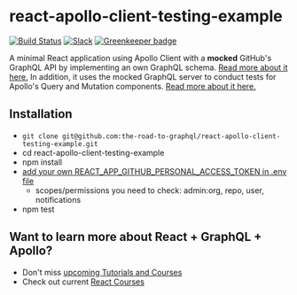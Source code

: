 # react-apollo-client-testing-example

[![Build Status](https://travis-ci.org/the-road-to-graphql/react-apollo-client-testing-example.svg?branch=master)](https://travis-ci.org/the-road-to-graphql/react-apollo-client-testing-example) [![Slack](https://slack-the-road-to-learn-react.wieruch.com/badge.svg)](https://slack-the-road-to-learn-react.wieruch.com/) [![Greenkeeper badge](https://badges.greenkeeper.io/the-road-to-graphql/react-apollo-client-testing-example.svg)](https://greenkeeper.io/)

A minimal React application using Apollo Client with a **mocked** GitHub's GraphQL API by implementing an own GraphQL schema. [Read more about it here.](https://www.robinwieruch.de/graphql-server-mock-apollo-client/) In addition, it uses the mocked GraphQL server to conduct tests for Apollo's Query and Mutation components. [Read more about it here.](https://www.robinwieruch.de/react-apollo-client-testing)

## Installation

* `git clone git@github.com:the-road-to-graphql/react-apollo-client-testing-example.git`
* cd react-apollo-client-testing-example
* npm install
* [add your own REACT_APP_GITHUB_PERSONAL_ACCESS_TOKEN in .env file](https://help.github.com/articles/creating-a-personal-access-token-for-the-command-line/)
  * scopes/permissions you need to check: admin:org, repo, user, notifications
* npm test

## Want to learn more about React + GraphQL + Apollo?

* Don't miss [upcoming Tutorials and Courses](https://www.getrevue.co/profile/rwieruch)
* Check out current [React Courses](https://roadtoreact.com)
